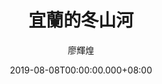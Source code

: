---
issue: 338
title: 宜蘭的冬山河
author: 廖輝煌
date: 2019-08-08T00:00:00.000+08:00
topic: 景點
difficulty: 1
wikidata: Q98095780
wikidata_link: https://www.wikidata.org/wiki/Q98095780
author_wikidata_link: https://www.wikidata.org/wiki/Q98096356
author_wikidata: Q98096356
---